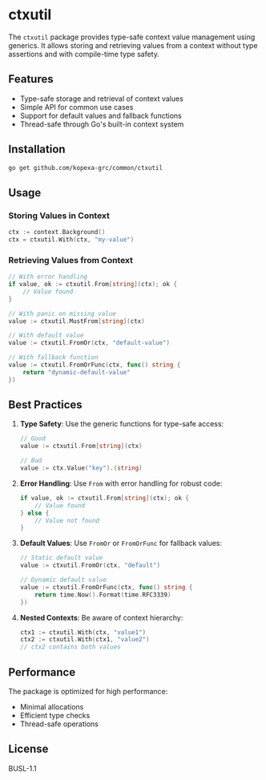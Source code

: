 # ctxutil

The `ctxutil` package provides type-safe context value management using generics.
It allows storing and retrieving values from a context without type assertions
and with compile-time type safety.

## Features

- Type-safe storage and retrieval of context values
- Simple API for common use cases
- Support for default values and fallback functions
- Thread-safe through Go's built-in context system

## Installation

```bash
go get github.com/kopexa-grc/common/ctxutil
```

## Usage

### Storing Values in Context

```go
ctx := context.Background()
ctx = ctxutil.With(ctx, "my-value")
```

### Retrieving Values from Context

```go
// With error handling
if value, ok := ctxutil.From[string](ctx); ok {
    // Value found
}

// With panic on missing value
value := ctxutil.MustFrom[string](ctx)

// With default value
value := ctxutil.FromOr(ctx, "default-value")

// With fallback function
value := ctxutil.FromOrFunc(ctx, func() string {
    return "dynamic-default-value"
})
```

## Best Practices

1. **Type Safety**: Use the generic functions for type-safe access:
   ```go
   // Good
   value := ctxutil.From[string](ctx)
   
   // Bad
   value := ctx.Value("key").(string)
   ```

2. **Error Handling**: Use `From` with error handling for robust code:
   ```go
   if value, ok := ctxutil.From[string](ctx); ok {
       // Value found
   } else {
       // Value not found
   }
   ```

3. **Default Values**: Use `FromOr` or `FromOrFunc` for fallback values:
   ```go
   // Static default value
   value := ctxutil.FromOr(ctx, "default")
   
   // Dynamic default value
   value := ctxutil.FromOrFunc(ctx, func() string {
       return time.Now().Format(time.RFC3339)
   })
   ```

4. **Nested Contexts**: Be aware of context hierarchy:
   ```go
   ctx1 := ctxutil.With(ctx, "value1")
   ctx2 := ctxutil.With(ctx1, "value2")
   // ctx2 contains both values
   ```

## Performance

The package is optimized for high performance:
- Minimal allocations
- Efficient type checks
- Thread-safe operations

## License

BUSL-1.1 